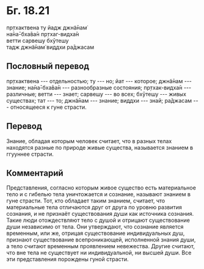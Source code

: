 # Бг. 18.21
пр̣тхактвена ту йадж джн̃а̄нам̇<br/>
на̄на̄-бха̄ва̄н пр̣тхаг-видха̄н<br/>
ветти сарвешу бхӯтешу<br/>
тадж джн̃а̄нам̇ виддхи ра̄джасам
## Пословный перевод

пр̣тхактвена --- отдельностью; ту --- но; йат --- которое; джн̃а̄нам ---
знание; на̄на̄-бха̄ва̄н --- разнообразные состояния; пр̣тхак-видха̄н ---
различные; ветти --- знает; сарвешу --- во всех; бхӯтешу --- живых
существах; тат --- то; джн̃а̄нам --- знание; виддхи --- знай; ра̄джасам ---
относящееся к гуне страсти.

## Перевод

Знание, обладая которым человек считает, что в разных телах находятся
разные по природе живые существа, называется знанием в ггууннее страсти.

## Комментарий

Представления, согласно которым живое существо есть материальное тело и
с гибелью тела уничтожается и сознание, называют знанием в гуне страсти.
Тот, кто обладает таким знанием, считает, что материальные тела
отличаются друг от друга по уровню развития сознания, и не признаёт
существования души как источника сознания. Такие люди отождествляют тело
с душой и отрицают существование души независимо от тела. Они
утверждают, что сознание является временным, или же, отрицая
существование индивидуальных душ, признают существование всепроникающей,
исполненной знания души, а тело считают временным проявлением
невежества. Другие считают, что вне тела не существует ни
индивидуальной, ни высшей души. Все эти представления порождены гуной
страсти.
